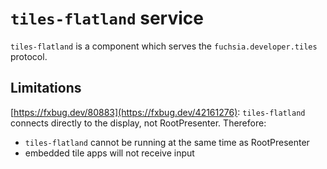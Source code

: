 # `tiles-flatland` service

`tiles-flatland` is a component which serves the `fuchsia.developer.tiles` protocol.

## Limitations
[https://fxbug.dev/80883](https://fxbug.dev/42161276): `tiles-flatland` connects directly to the display, not RootPresenter.  Therefore:
- `tiles-flatland` cannot be running at the same time as RootPresenter
- embedded tile apps will not receive input
